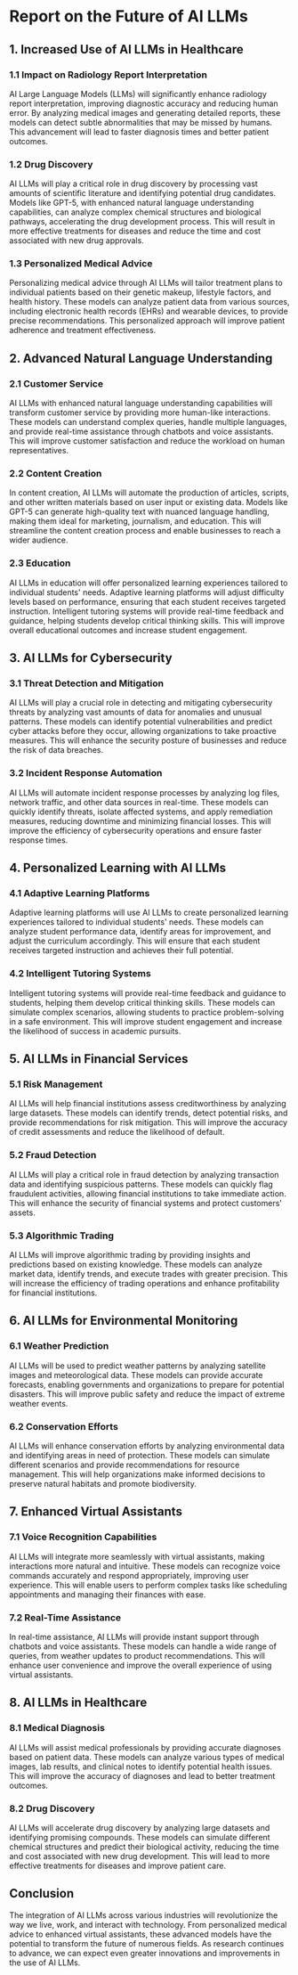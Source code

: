 # Report on the Future of AI LLMs

## 1. Increased Use of AI LLMs in Healthcare
### 1.1 Impact on Radiology Report Interpretation
AI Large Language Models (LLMs) will significantly enhance radiology report interpretation, improving diagnostic accuracy and reducing human error. By analyzing medical images and generating detailed reports, these models can detect subtle abnormalities that may be missed by humans. This advancement will lead to faster diagnosis times and better patient outcomes.

### 1.2 Drug Discovery
AI LLMs will play a critical role in drug discovery by processing vast amounts of scientific literature and identifying potential drug candidates. Models like GPT-5, with enhanced natural language understanding capabilities, can analyze complex chemical structures and biological pathways, accelerating the drug development process. This will result in more effective treatments for diseases and reduce the time and cost associated with new drug approvals.

### 1.3 Personalized Medical Advice
Personalizing medical advice through AI LLMs will tailor treatment plans to individual patients based on their genetic makeup, lifestyle factors, and health history. These models can analyze patient data from various sources, including electronic health records (EHRs) and wearable devices, to provide precise recommendations. This personalized approach will improve patient adherence and treatment effectiveness.

## 2. Advanced Natural Language Understanding
### 2.1 Customer Service
AI LLMs with enhanced natural language understanding capabilities will transform customer service by providing more human-like interactions. These models can understand complex queries, handle multiple languages, and provide real-time assistance through chatbots and voice assistants. This will improve customer satisfaction and reduce the workload on human representatives.

### 2.2 Content Creation
In content creation, AI LLMs will automate the production of articles, scripts, and other written materials based on user input or existing data. Models like GPT-5 can generate high-quality text with nuanced language handling, making them ideal for marketing, journalism, and education. This will streamline the content creation process and enable businesses to reach a wider audience.

### 2.3 Education
AI LLMs in education will offer personalized learning experiences tailored to individual students' needs. Adaptive learning platforms will adjust difficulty levels based on performance, ensuring that each student receives targeted instruction. Intelligent tutoring systems will provide real-time feedback and guidance, helping students develop critical thinking skills. This will improve overall educational outcomes and increase student engagement.

## 3. AI LLMs for Cybersecurity
### 3.1 Threat Detection and Mitigation
AI LLMs will play a crucial role in detecting and mitigating cybersecurity threats by analyzing vast amounts of data for anomalies and unusual patterns. These models can identify potential vulnerabilities and predict cyber attacks before they occur, allowing organizations to take proactive measures. This will enhance the security posture of businesses and reduce the risk of data breaches.

### 3.2 Incident Response Automation
AI LLMs will automate incident response processes by analyzing log files, network traffic, and other data sources in real-time. These models can quickly identify threats, isolate affected systems, and apply remediation measures, reducing downtime and minimizing financial losses. This will improve the efficiency of cybersecurity operations and ensure faster response times.

## 4. Personalized Learning with AI LLMs
### 4.1 Adaptive Learning Platforms
Adaptive learning platforms will use AI LLMs to create personalized learning experiences tailored to individual students' needs. These models can analyze student performance data, identify areas for improvement, and adjust the curriculum accordingly. This will ensure that each student receives targeted instruction and achieves their full potential.

### 4.2 Intelligent Tutoring Systems
Intelligent tutoring systems will provide real-time feedback and guidance to students, helping them develop critical thinking skills. These models can simulate complex scenarios, allowing students to practice problem-solving in a safe environment. This will improve student engagement and increase the likelihood of success in academic pursuits.

## 5. AI LLMs in Financial Services
### 5.1 Risk Management
AI LLMs will help financial institutions assess creditworthiness by analyzing large datasets. These models can identify trends, detect potential risks, and provide recommendations for risk mitigation. This will improve the accuracy of credit assessments and reduce the likelihood of default.

### 5.2 Fraud Detection
AI LLMs will play a critical role in fraud detection by analyzing transaction data and identifying suspicious patterns. These models can quickly flag fraudulent activities, allowing financial institutions to take immediate action. This will enhance the security of financial systems and protect customers' assets.

### 5.3 Algorithmic Trading
AI LLMs will improve algorithmic trading by providing insights and predictions based on existing knowledge. These models can analyze market data, identify trends, and execute trades with greater precision. This will increase the efficiency of trading operations and enhance profitability for financial institutions.

## 6. AI LLMs for Environmental Monitoring
### 6.1 Weather Prediction
AI LLMs will be used to predict weather patterns by analyzing satellite images and meteorological data. These models can provide accurate forecasts, enabling governments and organizations to prepare for potential disasters. This will improve public safety and reduce the impact of extreme weather events.

### 6.2 Conservation Efforts
AI LLMs will enhance conservation efforts by analyzing environmental data and identifying areas in need of protection. These models can simulate different scenarios and provide recommendations for resource management. This will help organizations make informed decisions to preserve natural habitats and promote biodiversity.

## 7. Enhanced Virtual Assistants
### 7.1 Voice Recognition Capabilities
AI LLMs will integrate more seamlessly with virtual assistants, making interactions more natural and intuitive. These models can recognize voice commands accurately and respond appropriately, improving user experience. This will enable users to perform complex tasks like scheduling appointments and managing their finances with ease.

### 7.2 Real-Time Assistance
In real-time assistance, AI LLMs will provide instant support through chatbots and voice assistants. These models can handle a wide range of queries, from weather updates to product recommendations. This will enhance user convenience and improve the overall experience of using virtual assistants.

## 8. AI LLMs in Healthcare
### 8.1 Medical Diagnosis
AI LLMs will assist medical professionals by providing accurate diagnoses based on patient data. These models can analyze various types of medical images, lab results, and clinical notes to identify potential health issues. This will improve the accuracy of diagnoses and lead to better treatment outcomes.

### 8.2 Drug Discovery
AI LLMs will accelerate drug discovery by analyzing large datasets and identifying promising compounds. These models can simulate different chemical structures and predict their biological activity, reducing the time and cost associated with new drug development. This will lead to more effective treatments for diseases and improve patient care.

## Conclusion
The integration of AI LLMs across various industries will revolutionize the way we live, work, and interact with technology. From personalized medical advice to enhanced virtual assistants, these advanced models have the potential to transform the future of numerous fields. As research continues to advance, we can expect even greater innovations and improvements in the use of AI LLMs.